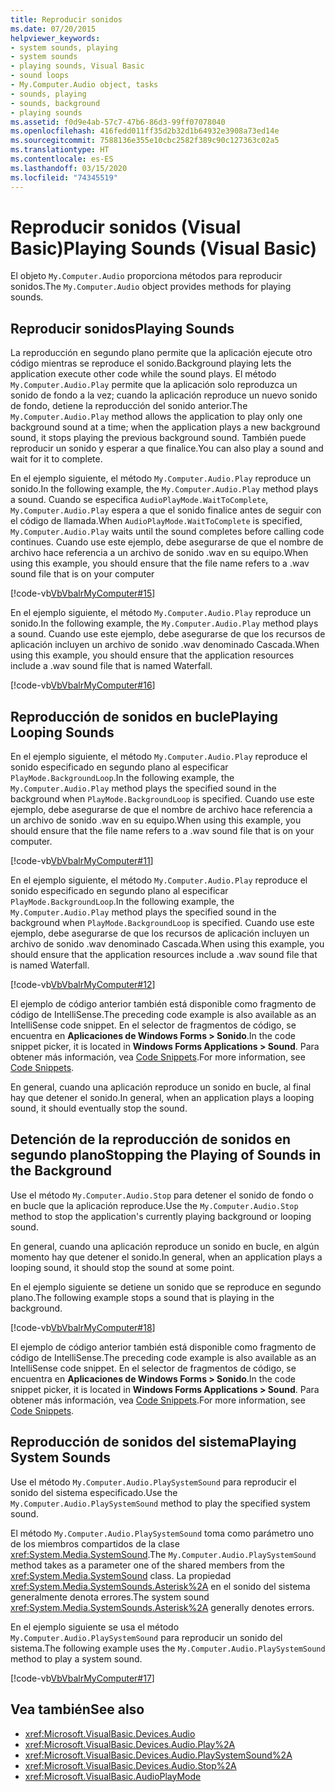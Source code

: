 ```yaml
---
title: Reproducir sonidos
ms.date: 07/20/2015
helpviewer_keywords:
- system sounds, playing
- system sounds
- playing sounds, Visual Basic
- sound loops
- My.Computer.Audio object, tasks
- sounds, playing
- sounds, background
- playing sounds
ms.assetid: f0d9e4ab-57c7-47b6-86d3-99ff07078040
ms.openlocfilehash: 416fedd011ff35d2b32d1b64932e3908a73ed14e
ms.sourcegitcommit: 7588136e355e10cbc2582f389c90c127363c02a5
ms.translationtype: HT
ms.contentlocale: es-ES
ms.lasthandoff: 03/15/2020
ms.locfileid: "74345519"
---
```

# <a name="playing-sounds-visual-basic"></a><span data-ttu-id="2a1aa-102">Reproducir sonidos (Visual Basic)</span><span class="sxs-lookup"><span data-stu-id="2a1aa-102">Playing Sounds (Visual Basic)</span></span>

<span data-ttu-id="2a1aa-103">El objeto `My.Computer.Audio` proporciona métodos para reproducir sonidos.</span><span class="sxs-lookup"><span data-stu-id="2a1aa-103">The `My.Computer.Audio` object provides methods for playing sounds.</span></span>  
  
## <a name="playing-sounds"></a><span data-ttu-id="2a1aa-104">Reproducir sonidos</span><span class="sxs-lookup"><span data-stu-id="2a1aa-104">Playing Sounds</span></span>  

 <span data-ttu-id="2a1aa-105">La reproducción en segundo plano permite que la aplicación ejecute otro código mientras se reproduce el sonido.</span><span class="sxs-lookup"><span data-stu-id="2a1aa-105">Background playing lets the application execute other code while the sound plays.</span></span> <span data-ttu-id="2a1aa-106">El método `My.Computer.Audio.Play` permite que la aplicación solo reproduzca un sonido de fondo a la vez; cuando la aplicación reproduce un nuevo sonido de fondo, detiene la reproducción del sonido anterior.</span><span class="sxs-lookup"><span data-stu-id="2a1aa-106">The `My.Computer.Audio.Play` method allows the application to play only one background sound at a time; when the application plays a new background sound, it stops playing the previous background sound.</span></span> <span data-ttu-id="2a1aa-107">También puede reproducir un sonido y esperar a que finalice.</span><span class="sxs-lookup"><span data-stu-id="2a1aa-107">You can also play a sound and wait for it to complete.</span></span>  
  
 <span data-ttu-id="2a1aa-108">En el ejemplo siguiente, el método `My.Computer.Audio.Play` reproduce un sonido.</span><span class="sxs-lookup"><span data-stu-id="2a1aa-108">In the following example, the `My.Computer.Audio.Play` method plays a sound.</span></span> <span data-ttu-id="2a1aa-109">Cuando se especifica `AudioPlayMode.WaitToComplete`, `My.Computer.Audio.Play` espera a que el sonido finalice antes de seguir con el código de llamada.</span><span class="sxs-lookup"><span data-stu-id="2a1aa-109">When `AudioPlayMode.WaitToComplete` is specified, `My.Computer.Audio.Play` waits until the sound completes before calling code continues.</span></span> <span data-ttu-id="2a1aa-110">Cuando use este ejemplo, debe asegurarse de que el nombre de archivo hace referencia a un archivo de sonido .wav en su equipo.</span><span class="sxs-lookup"><span data-stu-id="2a1aa-110">When using this example, you should ensure that the file name refers to a .wav sound file that is on your computer</span></span>  
  
 [!code-vb[VbVbalrMyComputer#15](~/samples/snippets/visualbasic/VS_Snippets_VBCSharp/VbVbalrMyComputer/VB/Class1.vb#15)]  
  
 <span data-ttu-id="2a1aa-111">En el ejemplo siguiente, el método `My.Computer.Audio.Play` reproduce un sonido.</span><span class="sxs-lookup"><span data-stu-id="2a1aa-111">In the following example, the `My.Computer.Audio.Play` method plays a sound.</span></span> <span data-ttu-id="2a1aa-112">Cuando use este ejemplo, debe asegurarse de que los recursos de aplicación incluyen un archivo de sonido .wav denominado Cascada.</span><span class="sxs-lookup"><span data-stu-id="2a1aa-112">When using this example, you should ensure that the application resources include a .wav sound file that is named Waterfall.</span></span>  
  
 [!code-vb[VbVbalrMyComputer#16](~/samples/snippets/visualbasic/VS_Snippets_VBCSharp/VbVbalrMyComputer/VB/Class1.vb#16)]  
  
## <a name="playing-looping-sounds"></a><span data-ttu-id="2a1aa-113">Reproducción de sonidos en bucle</span><span class="sxs-lookup"><span data-stu-id="2a1aa-113">Playing Looping Sounds</span></span>  

 <span data-ttu-id="2a1aa-114">En el ejemplo siguiente, el método `My.Computer.Audio.Play` reproduce el sonido especificado en segundo plano al especificar `PlayMode.BackgroundLoop`.</span><span class="sxs-lookup"><span data-stu-id="2a1aa-114">In the following example, the `My.Computer.Audio.Play` method plays the specified sound in the background when `PlayMode.BackgroundLoop` is specified.</span></span> <span data-ttu-id="2a1aa-115">Cuando use este ejemplo, debe asegurarse de que el nombre de archivo hace referencia a un archivo de sonido .wav en su equipo.</span><span class="sxs-lookup"><span data-stu-id="2a1aa-115">When using this example, you should ensure that the file name refers to a .wav sound file that is on your computer.</span></span>  
  
 [!code-vb[VbVbalrMyComputer#11](~/samples/snippets/visualbasic/VS_Snippets_VBCSharp/VbVbalrMyComputer/VB/Class1.vb#11)]  
  
 <span data-ttu-id="2a1aa-116">En el ejemplo siguiente, el método `My.Computer.Audio.Play` reproduce el sonido especificado en segundo plano al especificar `PlayMode.BackgroundLoop`.</span><span class="sxs-lookup"><span data-stu-id="2a1aa-116">In the following example, the `My.Computer.Audio.Play` method plays the specified sound in the background when `PlayMode.BackgroundLoop` is specified.</span></span> <span data-ttu-id="2a1aa-117">Cuando use este ejemplo, debe asegurarse de que los recursos de aplicación incluyen un archivo de sonido .wav denominado Cascada.</span><span class="sxs-lookup"><span data-stu-id="2a1aa-117">When using this example, you should ensure that the application resources include a .wav sound file that is named Waterfall.</span></span>  
  
 [!code-vb[VbVbalrMyComputer#12](~/samples/snippets/visualbasic/VS_Snippets_VBCSharp/VbVbalrMyComputer/VB/Class1.vb#12)]  
  
 <span data-ttu-id="2a1aa-118">El ejemplo de código anterior también está disponible como fragmento de código de IntelliSense.</span><span class="sxs-lookup"><span data-stu-id="2a1aa-118">The preceding code example is also available as an IntelliSense code snippet.</span></span> <span data-ttu-id="2a1aa-119">En el selector de fragmentos de código, se encuentra en **Aplicaciones de Windows Forms > Sonido**.</span><span class="sxs-lookup"><span data-stu-id="2a1aa-119">In the code snippet picker, it is located in **Windows Forms Applications > Sound**.</span></span> <span data-ttu-id="2a1aa-120">Para obtener más información, vea [Code Snippets](/visualstudio/ide/code-snippets).</span><span class="sxs-lookup"><span data-stu-id="2a1aa-120">For more information, see [Code Snippets](/visualstudio/ide/code-snippets).</span></span>  
  
 <span data-ttu-id="2a1aa-121">En general, cuando una aplicación reproduce un sonido en bucle, al final hay que detener el sonido.</span><span class="sxs-lookup"><span data-stu-id="2a1aa-121">In general, when an application plays a looping sound, it should eventually stop the sound.</span></span>  
  
## <a name="stopping-the-playing-of-sounds-in-the-background"></a><span data-ttu-id="2a1aa-122">Detención de la reproducción de sonidos en segundo plano</span><span class="sxs-lookup"><span data-stu-id="2a1aa-122">Stopping the Playing of Sounds in the Background</span></span>  

 <span data-ttu-id="2a1aa-123">Use el método `My.Computer.Audio.Stop` para detener el sonido de fondo o en bucle que la aplicación reproduce.</span><span class="sxs-lookup"><span data-stu-id="2a1aa-123">Use the `My.Computer.Audio.Stop` method to stop the application's currently playing background or looping sound.</span></span>  
  
 <span data-ttu-id="2a1aa-124">En general, cuando una aplicación reproduce un sonido en bucle, en algún momento hay que detener el sonido.</span><span class="sxs-lookup"><span data-stu-id="2a1aa-124">In general, when an application plays a looping sound, it should stop the sound at some point.</span></span>  
  
 <span data-ttu-id="2a1aa-125">En el ejemplo siguiente se detiene un sonido que se reproduce en segundo plano.</span><span class="sxs-lookup"><span data-stu-id="2a1aa-125">The following example stops a sound that is playing in the background.</span></span>  
  
 [!code-vb[VbVbalrMyComputer#18](~/samples/snippets/visualbasic/VS_Snippets_VBCSharp/VbVbalrMyComputer/VB/Class1.vb#18)]  
  
 <span data-ttu-id="2a1aa-126">El ejemplo de código anterior también está disponible como fragmento de código de IntelliSense.</span><span class="sxs-lookup"><span data-stu-id="2a1aa-126">The preceding code example is also available as an IntelliSense code snippet.</span></span> <span data-ttu-id="2a1aa-127">En el selector de fragmentos de código, se encuentra en **Aplicaciones de Windows Forms > Sonido**.</span><span class="sxs-lookup"><span data-stu-id="2a1aa-127">In the code snippet picker, it is located in **Windows Forms Applications > Sound**.</span></span> <span data-ttu-id="2a1aa-128">Para obtener más información, vea [Code Snippets](/visualstudio/ide/code-snippets).</span><span class="sxs-lookup"><span data-stu-id="2a1aa-128">For more information, see [Code Snippets](/visualstudio/ide/code-snippets).</span></span>  
  
## <a name="playing-system-sounds"></a><span data-ttu-id="2a1aa-129">Reproducción de sonidos del sistema</span><span class="sxs-lookup"><span data-stu-id="2a1aa-129">Playing System Sounds</span></span>  

 <span data-ttu-id="2a1aa-130">Use el método `My.Computer.Audio.PlaySystemSound` para reproducir el sonido del sistema especificado.</span><span class="sxs-lookup"><span data-stu-id="2a1aa-130">Use the `My.Computer.Audio.PlaySystemSound` method to play the specified system sound.</span></span>  
  
 <span data-ttu-id="2a1aa-131">El método `My.Computer.Audio.PlaySystemSound` toma como parámetro uno de los miembros compartidos de la clase <xref:System.Media.SystemSound>.</span><span class="sxs-lookup"><span data-stu-id="2a1aa-131">The `My.Computer.Audio.PlaySystemSound` method takes as a parameter one of the shared members from the <xref:System.Media.SystemSound> class.</span></span> <span data-ttu-id="2a1aa-132">La propiedad <xref:System.Media.SystemSounds.Asterisk%2A> en el sonido del sistema generalmente denota errores.</span><span class="sxs-lookup"><span data-stu-id="2a1aa-132">The system sound <xref:System.Media.SystemSounds.Asterisk%2A> generally denotes errors.</span></span>  
  
 <span data-ttu-id="2a1aa-133">En el ejemplo siguiente se usa el método `My.Computer.Audio.PlaySystemSound` para reproducir un sonido del sistema.</span><span class="sxs-lookup"><span data-stu-id="2a1aa-133">The following example uses the `My.Computer.Audio.PlaySystemSound` method to play a system sound.</span></span>  
  
 [!code-vb[VbVbalrMyComputer#17](~/samples/snippets/visualbasic/VS_Snippets_VBCSharp/VbVbalrMyComputer/VB/Class1.vb#17)]  
  
## <a name="see-also"></a><span data-ttu-id="2a1aa-134">Vea también</span><span class="sxs-lookup"><span data-stu-id="2a1aa-134">See also</span></span>

- <xref:Microsoft.VisualBasic.Devices.Audio>
- <xref:Microsoft.VisualBasic.Devices.Audio.Play%2A>
- <xref:Microsoft.VisualBasic.Devices.Audio.PlaySystemSound%2A>
- <xref:Microsoft.VisualBasic.Devices.Audio.Stop%2A>
- <xref:Microsoft.VisualBasic.AudioPlayMode>
